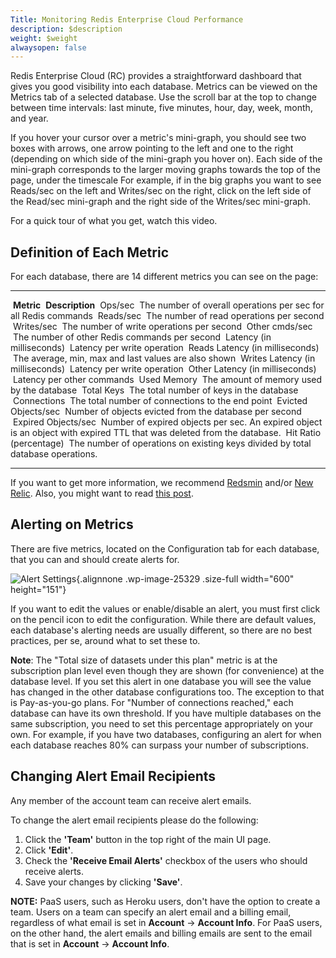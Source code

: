 ```yaml
---
Title: Monitoring Redis Enterprise Cloud Performance
description: $description
weight: $weight
alwaysopen: false
---
```

Redis Enterprise Cloud (RC) provides a straightforward dashboard that
gives you good visibility into each database. Metrics can be viewed on
the Metrics tab of a selected database. Use the scroll bar at the top to
change between time intervals: last minute, five minutes, hour, day,
week, month, and year.

If you hover your cursor over a metric's mini-graph, you should see two
boxes with arrows, one arrow pointing to the left and one to the right
(depending on which side of the mini-graph you hover on). Each side of
the mini-graph corresponds to the larger moving graphs towards the top
of the page, under the timescale For example, if in the big graphs you
want to see Reads/sec on the left and Writes/sec on the right, click on
the left side of the Read/sec mini-graph and the right side of the
Writes/sec mini-graph.

For a quick tour of what you get, watch this video.

Definition of Each Metric
-------------------------

For each database, there are 14 different metrics you can see on the
page:

  ----------------------------------- -------------------------------------------------------------------------------------------------------------------------
   **Metric**                          **Description**
   Ops/sec                             The number of overall operations per sec for all Redis commands
   Reads/sec                           The number of read operations per second
   Writes/sec                          The number of write operations per second
   Other cmds/sec                      The number of other Redis commands per second
   Latency (in milliseconds)           Latency per write operation
   Reads Latency (in milliseconds)     The average, min, max and last values are also shown
   Writes Latency (in milliseconds)    Latency per write operation
   Other Latency (in milliseconds)     Latency per other commands
   Used Memory                         The amount of memory used by the database
   Total Keys                          The total number of keys in the database
   Connections                         The total number of connections to the end point
   Evicted Objects/sec                 Number of objects evicted from the database per second
   Expired Objects/sec                 Number of expired objects per sec. An expired object is an object with expired TTL that was deleted from the database.
   Hit Ratio (percentage)              The number of operations on existing keys divided by total database operations.
  ----------------------------------- -------------------------------------------------------------------------------------------------------------------------

If you want to get more information, we recommend
[Redsmin](https://www.redsmin.com/) and/or [New
Relic](https://newrelic.com/plugins/poison-pen-llc/28). Also, you might
want to read [this
post](http://redislabs.com/blog/secure-redis-ssl-added-to-redsmin-and-clients).

Alerting on Metrics
-------------------

There are five metrics, located on the Configuration tab for each
database, that you can and should create alerts for.

![Alert
Settings](/images/rc/alert_settings-2.png){.alignnone
.wp-image-25329 .size-full width="600" height="151"}

If you want to edit the values or enable/disable an alert, you must
first click on the pencil icon to edit the configuration. While there
are default values, each database's alerting needs are usually
different, so there are no best practices, per se, around what to set
these to.

**Note**: The "Total size of datasets under this plan" metric is at the
subscription plan level even though they are shown (for convenience) at
the database level. If you set this alert in one database you will see
the value has changed in the other database configurations too. The
exception to that is Pay-as-you-go plans. For "Number of connections
reached," each database can have its own threshold. If you have multiple
databases on the same subscription, you need to set this percentage
appropriately on your own. For example, if you have two databases,
configuring an alert for when each database reaches 80% can surpass your
number of subscriptions.

Changing Alert Email Recipients
-------------------------------

Any member of the account team can receive alert emails.

To change the alert email recipients please do the following:

1.  Click the **'Team'** button in the top right of the main UI page.
2.  Click **'Edit'**.
3.  Check the **'Receive Email Alerts'** checkbox of the users who
    should receive alerts.
4.  Save your changes by clicking **'Save'**.

**NOTE:** PaaS users, such as Heroku users, don't have the option to
create a team. Users on a team can specify an alert email and a billing
email, regardless of what email is set in **Account** -\> **Account
Info**. For PaaS users, on the other hand, the alert emails and billing
emails are sent to the email that is set in **Account** -\> **Account
Info**.

